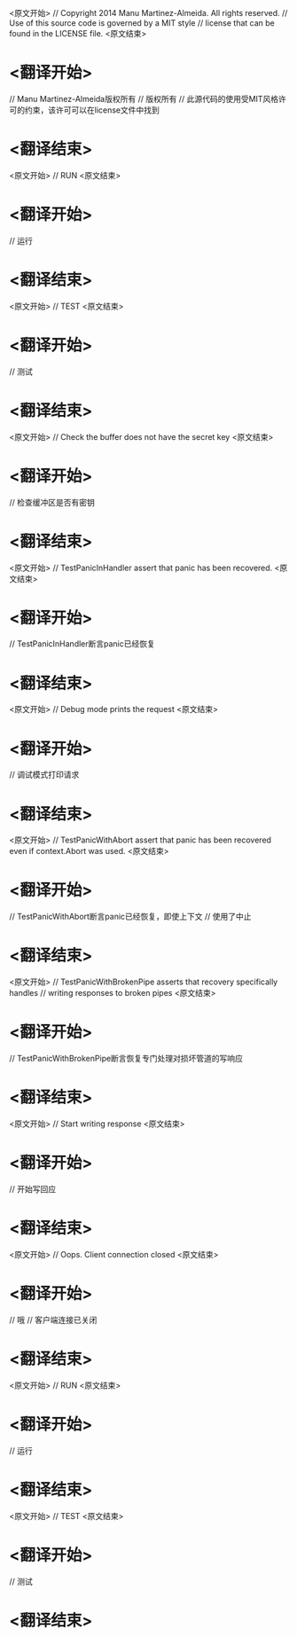 
<原文开始>
// Copyright 2014 Manu Martinez-Almeida. All rights reserved.
// Use of this source code is governed by a MIT style
// license that can be found in the LICENSE file.
<原文结束>

# <翻译开始>
// Manu Martinez-Almeida版权所有
// 版权所有
// 此源代码的使用受MIT风格许可的约束，该许可可以在license文件中找到
# <翻译结束>


<原文开始>
	// RUN
<原文结束>

# <翻译开始>
// 运行
# <翻译结束>


<原文开始>
	// TEST
<原文结束>

# <翻译开始>
// 测试
# <翻译结束>


<原文开始>
	// Check the buffer does not have the secret key
<原文结束>

# <翻译开始>
// 检查缓冲区是否有密钥
# <翻译结束>


<原文开始>
// TestPanicInHandler assert that panic has been recovered.
<原文结束>

# <翻译开始>
// TestPanicInHandler断言panic已经恢复
# <翻译结束>


<原文开始>
	// Debug mode prints the request
<原文结束>

# <翻译开始>
// 调试模式打印请求
# <翻译结束>


<原文开始>
// TestPanicWithAbort assert that panic has been recovered even if context.Abort was used.
<原文结束>

# <翻译开始>
// TestPanicWithAbort断言panic已经恢复，即使上下文
// 使用了中止
# <翻译结束>


<原文开始>
// TestPanicWithBrokenPipe asserts that recovery specifically handles
// writing responses to broken pipes
<原文结束>

# <翻译开始>
// TestPanicWithBrokenPipe断言恢复专门处理对损坏管道的写响应
# <翻译结束>


<原文开始>
				// Start writing response
<原文结束>

# <翻译开始>
// 开始写回应
# <翻译结束>


<原文开始>
				// Oops. Client connection closed
<原文结束>

# <翻译开始>
// 哦
// 客户端连接已关闭
# <翻译结束>


<原文开始>
			// RUN
<原文结束>

# <翻译开始>
// 运行
# <翻译结束>


<原文开始>
			// TEST
<原文结束>

# <翻译开始>
// 测试
# <翻译结束>

